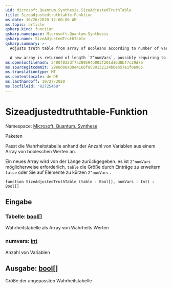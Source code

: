 ```yaml
---
uid: Microsoft.Quantum.Synthesis.SizeAdjustedTruthTable
title: Sizeadjustedtruthtable-Funktion
ms.date: 10/26/2020 12:00:00 AM
ms.topic: article
qsharp.kind: function
qsharp.namespace: Microsoft.Quantum.Synthesis
qsharp.name: SizeAdjustedTruthTable
qsharp.summary: >-
  Adjusts truth table from array of Booleans according to number of variables

  A new array is returned of length `2^numVars`, possibly requiring to extend `table`'s size with `false` entries or truncating it to `2^numVars` elements.
ms.openlocfilehash: 3480f022df7a289594b003f201d16d8bf7c29d7e
ms.sourcegitcommit: 29e0d88a30e4166fa580132124b0eb57e1f0e986
ms.translationtype: MT
ms.contentlocale: de-DE
ms.lasthandoff: 10/27/2020
ms.locfileid: "92725468"
---
```

# <a name="sizeadjustedtruthtable-function"></a>Sizeadjustedtruthtable-Funktion

Namespace: [Microsoft. Quantum. Synthese](xref:Microsoft.Quantum.Synthesis)

Paketen [](https://nuget.org/packages/)


Passt die Wahrheitstabelle anhand der Anzahl von Variablen aus einem Array von booleschen Werten an.

Ein neues Array wird von der Länge zurückgegeben. es ist `2^numVars` möglicherweise erforderlich, `table` die Größe durch Einträge zu erweitern `false` oder Sie auf Elemente zu kürzen `2^numVars` .

```qsharp
function SizeAdjustedTruthTable (table : Bool[], numVars : Int) : Bool[]
```


## <a name="input"></a>Eingabe

### <a name="table--bool"></a>Tabelle: [bool](xref:microsoft.quantum.lang-ref.bool)[]

Wahrheitstabelle als Array von Wahrheits Werten


### <a name="numvars--int"></a>numvars: [int](xref:microsoft.quantum.lang-ref.int)

Anzahl von Variablen



## <a name="output--bool"></a>Ausgabe: [bool](xref:microsoft.quantum.lang-ref.bool)[]

Größe der angepassten Wahrheitstabelle